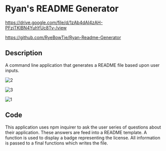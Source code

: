 # Ryan's README Generator

https://drive.google.com/file/d/1zAb4dAI4zAH-PFzjTKlBN4YuhYUc8Tv-/view

https://github.com/RyeBowTie/Ryan-Readme-Generator

## Description

A command line application that generates a README file based upon user inputs.

![2](https://user-images.githubusercontent.com/74829094/115157061-39f5b380-a055-11eb-81d5-bad79f20e42a.png)

![3](https://user-images.githubusercontent.com/74829094/115157082-4b3ec000-a055-11eb-9d8b-c21602fd6836.png)

![1](https://user-images.githubusercontent.com/74829094/115157096-57c31880-a055-11eb-8f0f-5342bf9e7f32.png)

## Code

This application uses npm inquirer to ask the user series of questions about their application. These answers are feed into a README template. A function is used to display a badge representing the license. All information is passed to a final functions which writes the file.  

